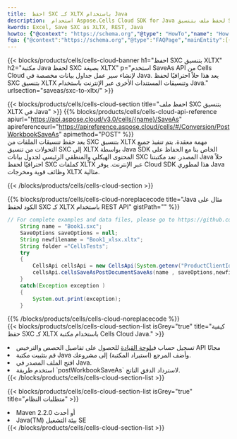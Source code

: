 ```yaml
---
title:  احفظ SXC كـ XLTX باستخدام Java
description:  استخدام Aspose.Cells Cloud SDK for Java لحفظ ملف بتنسيق SXC كملف بتنسيق XLTX.
kwords: Excel, Save SXC as XLTX, REST, Java
howto: {"@context": "https://schema.org","@type": "HowTo","name": "How to save SXC as XLTX using the Cells Cloud Java library.","description": "How to save SXC as XLTX using the Cells Cloud Java library.","image": {"@type": "ImageObject"},"url": "/java/saveas/sxc-to-xltx/","step": [{ "@type": "HowToStep","name": "How to save SXC as XLTX using the Cells Cloud Java library. step 1", "image": {"@type": "ImageObject",},"url": "/java/saveas/sxc-to-xltx/","text": "Register an account at <a href='https://dashboard.aspose.cloud/'>Dashboard</a> to get free API quota & authorization details",},{ "@type": "HowToStep","name": "How to save SXC as XLTX using the Cells Cloud Java library. step 1", "image": {"@type": "ImageObject",},"url": "/java/saveas/sxc-to-xltx/","text": "Install Java library and add the reference (import the library) to your project.",},{ "@type": "HowToStep","name": "How to save SXC as XLTX using the Cells Cloud Java library. step 1", "image": {"@type": "ImageObject",},"url": "/java/saveas/sxc-to-xltx/","text": "Open the source file in Java.",},{ "@type": "HowToStep","name": "How to save SXC as XLTX using the Cells Cloud Java library. step 1", "image": {"@type": "ImageObject",},"url": "/java/saveas/sxc-to-xltx/","text": "Use the `postWorkbookSaveAs` method to retrieve the resulting stream.",}, ],"supply": {"@type": "HowToSupply","name": "document"},"tool": [{"@type": "HowToTool","name": "IntelliJ IDEA, Visual Studio Code, Eclipse"},{"@type": "HowToTool","name": "Aspose Cells"}],"totalTime": "PT6M"}
fqa: {"@context":"https://schema.org","@type":"FAQPage","mainEntity":[{"@type":"Question","name":"Why save file as other formats file in C# using REST API?","acceptedAnswer":{"@type":"Answer","text":"Documents are encoded in many ways, and some files may be incompatible with the software you use. To open and read such files, just save them as appropriate file formats.<br/><ol><li>Install .NET SDK and add the reference (import the library) to your project.</li><li>Open the source file in C# using REST API.</li><li>Call the PostWorkbookSaveAsRequest() method, passing an output filename with required extension.</li><li>Get the result of save as a separate file.</li></ol>"}},{"@type":"Question","name":"What file formats can I save as with your C# library?","acceptedAnswer":{"@type":"Answer","text":"We support a variety of file formats for conversion using .NET library, including XLSX, Excel, xls , PDF, CSV, HTML, Markdown, XML, PNG, JPG, TIFF, Json, TXT and many more."}},{"@type":"Question","name":"What is the maximum allowed file size for conversion using this .NET library?","acceptedAnswer":{"@type":"Answer","text":"There are no file size limits for format conversions using .NET library."}}]}
---
```

{{< blocks/products/cells/cells-cloud-banner h1="احفظ SXC بتنسيق XLTX" h2="مكتبة Java لحفظ SXC بصيغة XLTX" p="استخدم SaveAs API من Cells Cloud لإنشاء سير عمل جداول بيانات مخصصة في Java. يعد هذا حلاً احترافيًا لحفظ SXC بتنسيق XLTX وتنسيقات المستندات الأخرى عبر الإنترنت باستخدام Java." urlsection="saveas/sxc-to-xltx/" >}}

{{< blocks/products/cells/cells-cloud-section title="احفظ ملف SXC بتنسيق XLTX في Java" >}}
{{% blocks/products/cells/cells-cloud-api-reference apiurl="https://api.aspose.cloud/v3.0/cells/{name}/SaveAs" apireferenceurl="https://apireference.aspose.cloud/cells/#/Conversion/PostWorkbookSaveAs" apimethod="POST" %}}
<br/>
يعد حفظ تنسيقات الملفات من SXC بتنسيق XLTX مهمة معقدة. يتم تنفيذ جميع التحولات من تنسيق SXC إلى XLTX بواسطة Java SDK الخاص بنا مع الحفاظ على المحتوى الهيكلي والمنطقي الرئيسي لجدول بيانات SXC المصدر. تعد مكتبتنا Java حلاً احترافيًا لحفظ SXC كملفات XLTX عبر الإنترنت. يوفر Cloud SDK هذا لمطوري Java وظائف قوية ومخرجات XLTX مثالية.

{{< /blocks/products/cells/cells-cloud-section >}}

{{% blocks/products/cells/cells-cloud-noreplacecode title="Java مثال على الكود لحفظ SXC كـ XLTX باستخدام REST API" gistPath="" %}}
  
```java
// For complete examples and data files, please go to https://github.com/aspose-cells-cloud/aspose-cells-cloud-java/
    String name = "Book1.sxc";
    SaveOptions saveOptions = null;
    String newfilename = "Book1_xlsx.xltx";
    String folder ="CellsTests";
    try 
    {
        CellsApi cellsApi = new CellsApi(System.getenv("ProductClientId"), System.getenv("ProductClientSecret"));
        cellsApi.cellsSaveAsPostDocumentSaveAs(name , saveOptions,newfilename,false,false,folder,null,null,null,true);                       
    }
    catch(Exception exception )
    {
        System.out.print(exception);
    }
```
  
{{% /blocks/products/cells/cells-cloud-noreplacecode %}}
<br/>
{{< blocks/products/cells/cells-cloud-section-list isGrey="true" title="كيفية حفظ SXC كـ XLTX باستخدام مكتبة Cells Cloud Java." >}}
<li> تسجيل حساب في<a href="https://dashboard.aspose.cloud/">لوحة القيادة</a> للحصول على تفاصيل الحصص والترخيص API مجانًا</li>
<li>قم بتثبيت مكتبة Java وأضف المرجع (استيراد المكتبة) إلى مشروعك.</li>
<li>افتح الملف المصدر في Java.</li>
<li>استخدم طريقة `postWorkbookSaveAs` لاسترداد الدفق الناتج.</li>
{{< /blocks/products/cells/cells-cloud-section-list >}}

{{< blocks/products/cells/cells-cloud-section-list isGrey="true" title="متطلبات النظام" >}}
<li>Maven 2.2.0 أو أحدث</li>
<li>Java(TM) بيئة التشغيل SE</li>
{{< /blocks/products/cells/cells-cloud-section-list >}}
